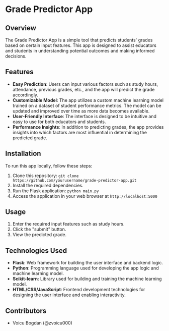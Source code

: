 # Grade Predictor App

## Overview

The Grade Predictor App is a simple tool that predicts students' grades based on certain input features. This app is designed to assist educators and students in understanding potential outcomes and making informed decisions.

## Features

- **Easy Prediction**: Users can input various factors such as study hours, attendance, previous grades, etc., and the app will predict the grade accordingly.
- **Customizable Model**: The app utilizes a custom machine learning model trained on a dataset of student performance metrics. The model can be updated and improved over time as more data becomes available.
- **User-Friendly Interface**: The interface is designed to be intuitive and easy to use for both educators and students.
- **Performance Insights**: In addition to predicting grades, the app provides insights into which factors are most influential in determining the predicted grade.

## Installation

To run this app locally, follow these steps:

1. Clone this repository: `git clone https://github.com/yourusername/grade-predictor-app.git`
2. Install the required dependencies.
3. Run the Flask application: `python main.py`
4. Access the application in your web browser at `http://localhost:5000`

## Usage

1. Enter the required input features such as study hours.
2. Click the "submit" button.
3. View the predicted grade.

## Technologies Used

- **Flask**: Web framework for building the user interface and backend logic.
- **Python**: Programming language used for developing the app logic and machine learning model.
- **Scikit-learn**: Library used for building and training the machine learning model.
- **HTML/CSS/JavaScript**: Frontend development technologies for designing the user interface and enabling interactivity.

## Contributors

- Voicu Bogdan (@zvoicu000)
